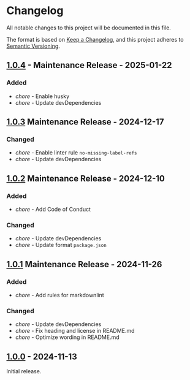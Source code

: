 # Changelog

All notable changes to this project will be documented in this file.

The format is based on [Keep a Changelog](https://keepachangelog.com/en/1.1.0/),
and this project adheres to [Semantic Versioning](https://semver.org/spec/v2.0.0.html).

## [1.0.4] - Maintenance Release - 2025-01-22

### Added

- _chore_ - Enable husky
- _chore_ - Update devDependencies

## [1.0.3] Maintenance Release - 2024-12-17

### Changed

- _chore_ - Enable linter rule `no-missing-label-refs`
- _chore_ - Update devDependencies

## [1.0.2] Maintenance Release - 2024-12-10

### Added

- _chore_ - Add Code of Conduct

### Changed

- _chore_ - Update devDependencies
- _chore_ - Update format `package.json`

## [1.0.1] Maintenance Release - 2024-11-26

### Added

- _chore_ - Add rules for markdownlint

### Changed

- _chore_ - Update devDependencies
- _chore_ - Fix heading and license in README.md
- _chore_ - Optimize wording in README.md

## [1.0.0] - 2024-11-13

Initial release.

[1.0.4]: https://github.com/KristjanESPERANTO/MMM-Forum/compare/v1.0.3...v1.0.4
[1.0.3]: https://github.com/KristjanESPERANTO/MMM-Forum/compare/v1.0.2...v1.0.3
[1.0.2]: https://github.com/KristjanESPERANTO/MMM-Forum/compare/v1.0.1...v1.0.2
[1.0.1]: https://github.com/KristjanESPERANTO/MMM-Forum/compare/v1.0.0...v1.0.1
[1.0.0]: https://github.com/KristjanESPERANTO/MMM-Forum/releases/tag/v1.0.0

